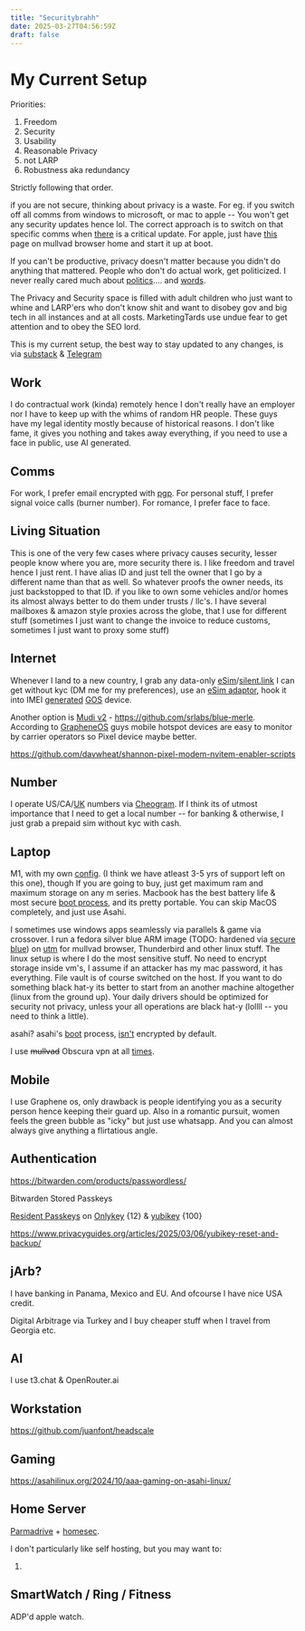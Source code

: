 ```yaml
---
title: "Securitybrahh"
date: 2025-03-27T04:56:59Z
draft: false
---
```



My Current Setup
================

Priorities:

1.  Freedom
2.  Security
3.  Usability
4.  Reasonable Privacy
5.  not LARP
6.  Robustness aka redundancy

Strictly following that order.

if you are not secure, thinking about privacy is a waste. For eg. if you switch off all comms from windows to microsoft, or mac to apple -- You won't get any security updates hence lol. The correct approach is to switch on that specific comms when [there](https://www.bleepingcomputer.com/news/microsoft/microsoft-adds-new-rss-feed-for-security-update-notifications/) is a critical update. For apple, just have [this](https://support.apple.com/en-us/100100) page on mullvad browser home and start it up at boot.

If you can't be productive, privacy doesn't matter because you didn't do anything that mattered. People who don't do actual work, get politicized. I never really cared much about [politics](https://www.youtube.com/watch?v=veY0v35aTCM&t=135).... and [words](https://www.youtube.com/watch?v=dZRSVX5NIFM&t=153).

The Privacy and Security space is filled with adult children who just want to whine and LARP'ers who don't know shit and want to disobey gov and big tech in all instances and at all costs. MarketingTards use undue fear to get attention and to obey the SEO lord.

This is my current setup, the best way to stay updated to any changes, is via [substack](https://letters.empiresec.co/) & [Telegram](https://empiresec.co/store/tg)

Work
----

I do contractual work (kinda) remotely hence I don't really have an employer nor I have to keep up with the whims of random HR people. These guys have my legal identity mostly because of historical reasons. I don't like fame, it gives you nothing and takes away everything, if you need to use a face in public, use AI generated.

Comms
-----

For work, I prefer email encrypted with [pgp](https://github.com/securitybrahh/thunderbird). For personal stuff, I prefer signal voice calls (burner number). For romance, I prefer face to face.

Living Situation
----------------

This is one of the very few cases where privacy causes security, lesser people know where you are, more security there is. I like freedom and travel hence I just rent. I have  alias ID and just tell the owner that I go by a different name than that as well. So whatever proofs the owner needs, its just backstopped to that ID. if you like to own some vehicles and/or homes its almost always better to do them under trusts / llc's. I have several mailboxes & amazon style proxies across the globe, that I use for different stuff (sometimes I just want to change the invoice to reduce customs, sometimes I just want to proxy some stuff)

Internet
----

Whenever I land to a new country, I grab any data-only [eSim](https://esimdb.com/)/[silent.link](https://silent.link) I can get without kyc (DM me for my preferences), use an [eSim adaptor](https://jmp.chat/esim-adapter), hook it into IMEI [generated](https://codeberg.org/luxferre/lexipwn) [GOS](https://github.com/nullbytepl/pixel-devinfo-parser) device.

Another option is [Mudi v2](https://www.gl-inet.com/products/gl-e750/) - https://github.com/srlabs/blue-merle. According to [GrapheneOS](https://grapheneos.social/@GrapheneOS/113319956422621755) guys mobile hotspot devices are easy to monitor by carrier operators so Pixel device maybe better.

https://github.com/davwheat/shannon-pixel-modem-nvitem-enabler-scripts

Number
-------------

I operate US/CA/[UK](https://wiki.soprani.ca/AASetup) numbers via [Cheogram](https://lettters.empiresec.co/p/number). If I think its of utmost importance that I need to get a local number -- for banking & otherwise, I just grab a prepaid sim without kyc with cash.

Laptop
------

M1, with my own [config](https://empiresec.co/store/apple). (I think we have atleast 3-5 yrs of support left on this one), though If you are going to buy, just get maximum ram and maximum storage on any m series. Macbook has the best battery life & most secure [boot process](https://support.apple.com/guide/security/boot-process-secac71d5623), and its pretty portable. You can skip MacOS completely, and just use Asahi.

I sometimes use windows apps seamlessly via parallels & game via crossover. I run a fedora silver blue ARM image (TODO: hardened via [secure blue](https://github.com/secureblue/secureblue/issues/476)) on [utm](https://mac.getutm.app/) for mullvad browser, Thunderbird and other linux stuff. The linux setup is where I do the most sensitive stuff. No need to encrypt storage inside vm's, I assume if an attacker has my mac password, it has everything. File vault is of course switched on the host. If you want to do something black hat-y its better to start from an another machine altogether (linux from the ground up). Your daily drivers should be optimized for security not privacy, unless your all operations are black hat-y (lollll -- you need to think a little).

asahi? asahi's [boot](https://leo3418.github.io/asahi-wiki-build/distroboot-process-guide/) process, [isn't](hhttps://davidalger.com/posts/fedora-asahi-remix-on-apple-silicon-with-luks-encryption/) encrypted by default.

I use ~~mullvad~~ Obscura vpn at all [times](https://mullvad.net/en/help/different-entryexit-node-using-wireguard-and-socks5-proxy).

Mobile
------

I use Graphene os, only drawback is people identifying you as a security person hence keeping their guard up. Also in a romantic pursuit, women feels the green bubble as "icky" but just use whatsapp. And you can almost always give anything a flirtatious angle.

Authentication
--------------

https://bitwarden.com/products/passwordless/

Bitwarden Stored Passkeys

[Resident Passkeys](https://developers.yubico.com/WebAuthn/WebAuthn_Developer_Guide/Resident_Keys.html) on [Onlykey](https://docs.onlykey.io/usersguide.html#security-key-advanced) {12} & [yubikey](https://docs.yubico.com/hardware/yubikey/yk-tech-manual/yk5-overview.html#id4) {100}

https://www.privacyguides.org/articles/2025/03/06/yubikey-reset-and-backup/

jArb?
-----

I have banking in Panama, Mexico and EU. And ofcourse I have nice USA credit.

Digital Arbitrage via Turkey and I buy cheaper stuff when I travel from Georgia etc.

AI
--

I use t3.chat & OpenRouter.ai

Workstation
-----------

https://github.com/juanfont/headscale

Gaming
------

https://asahilinux.org/2024/10/aaa-gaming-on-asahi-linux/

Home Server
-----------

[Parmadrive](https://parmanode.com/parmadrive/) + [homesec](https://github.com/securitybrahh/homesec/).

I don't particularly like self hosting, but you may want to:

1. 


SmartWatch / Ring / Fitness
---------------------------

ADP'd apple watch.
